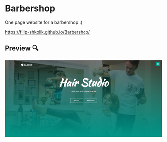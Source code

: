 # Barbershop
 One page website for a barbershop :)

https://filip-shkolik.github.io/Barbershop/

## Preview :mag:
![Image alt](https://github.com/filip-shkolik/Barbershop/blob/main/preview/preview.png)
